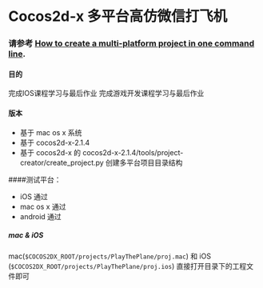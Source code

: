 # Cocos2d-x 多平台高仿微信打飞机

### 请参考 [How to create a multi-platform project in one command line](1).

#### 目的
完成IOS课程学习与最后作业
完成游戏开发课程学习与最后作业

#### 版本

- 基于 mac os x 系统
- 基于 cocos2d-x-2.1.4
- 基于 cocos2d-x 的 cocos2d-x-2.1.4/tools/project-creator/create_project.py 创建多平台项目目录结构

####测试平台：

- iOS 通过
- mac os x 通过
- android 通过

##### mac & iOS

mac(`$COCOS2DX_ROOT/projects/PlayThePlane/proj.mac`) 和 iOS (`$COCOS2DX_ROOT/projects/PlayThePlane/proj.ios`) 直接打开目录下的工程文件即可
